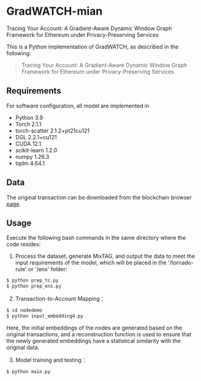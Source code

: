 # GradWATCH-mian
Tracing Your Account: A Gradient-Aware Dynamic Window Graph Framework for Ethereum under Privacy-Preserving Services

This is a Python implementation of GradWATCH, as described in the following:
> Tracing Your Account: A Gradient-Aware Dynamic Window Graph Framework for Ethereum under Privacy-Preserving Services

## Requirements
For software configuration, all model are implemented in
- Python 3.9
- Torch 2.1.1
- torch-scatter 2.1.2+pt21cu121
- DGL 2.2.1+cu121
- CUDA 12.1
- scikit-learn 1.2.0
- numpy 1.26.3
- tqdm 4.64.1

## Data
The original transaction can be downloaded from the blockchain browser [page](https://etherscan.io/).


## Usage
Execute the following bash commands in the same directory where the code resides:
1. Process the dataset, generate MixTAG, and output the data to meet the input requirements of the model, which will be placed in the '/tornado-rule' or '/ens' folder:
  ```bash
 $ python prep_tc.py 
 $ python prep_ens.py 
  ```
2. Transaction-to-Account Mapping：
  ```bash
$ cd nodedemo
$ python input_embedding4.py 
  ```
Here, the initial embeddings of the nodes are generated based on the original transactions, and a reconstruction function is used to ensure that the newly generated embeddings have a statistical similarity with the original data.

3. Model training and testing：
```bash
$ python main.py
```
